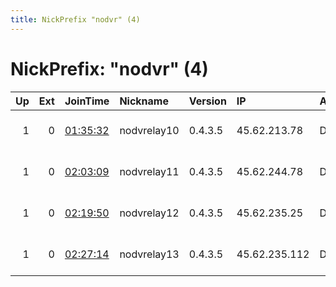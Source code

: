 ```yaml
---
title: NickPrefix "nodvr" (4)
---
```


# NickPrefix: "nodvr" (4)

|   Up |   Ext | JoinTime                                                                                            | Nickname    | Version   | IP            | AS       | CC   |   ORp |   Dirp | OS    | Contact                             |   eFamMembers |
|-----:|------:|:----------------------------------------------------------------------------------------------------|:------------|:----------|:--------------|:---------|:-----|------:|-------:|:------|:------------------------------------|--------------:|
|    1 |     0 | [01:35:32](https://metrics.torproject.org/rs.html#details/F569731C9CA2270563A1B056ED9378CC99BE3DAC) | nodvrelay10 | 0.4.3.5   | 45.62.213.78  | DataCity | ca   |  9001 |   9000 | Linux | emerson tor@nodevine.net bitcoin:12 |             1 |
|    1 |     0 | [02:03:09](https://metrics.torproject.org/rs.html#details/A5A0E659B7490982190475422CD42176198E2E69) | nodvrelay11 | 0.4.3.5   | 45.62.244.78  | DataCity | ca   |  9001 |   9000 | Linux | emerson tor@nodevine.net bitcoin:12 |             1 |
|    1 |     0 | [02:19:50](https://metrics.torproject.org/rs.html#details/1226956E8B2EC04BE7B297734C929636394F36D3) | nodvrelay12 | 0.4.3.5   | 45.62.235.25  | DataCity | ca   |  9001 |   9000 | Linux | emerson tor@nodevine.net bitcoin:12 |             1 |
|    1 |     0 | [02:27:14](https://metrics.torproject.org/rs.html#details/60AB497573021910A2DE9BAB69573CA57D01395A) | nodvrelay13 | 0.4.3.5   | 45.62.235.112 | DataCity | ca   |  9001 |   9000 | Linux | emerson tor@nodevine.net bitcoin:12 |             1 |
